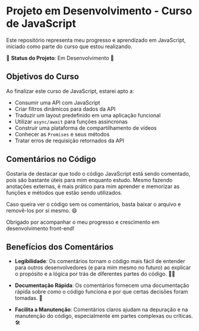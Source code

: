 # Projeto em Desenvolvimento - Curso de JavaScript

Este repositório representa meu progresso e aprendizado em JavaScript, iniciado como parte do curso que estou realizando.

🚧 **Status do Projeto**: Em Desenvolvimento 🚧

## Objetivos do Curso

Ao finalizar este curso de JavaScript, estarei apto a:

- Consumir uma API com JavaScript
- Criar filtros dinâmicos para dados da API
- Traduzir um layout predefinido em uma aplicação funcional
- Utilizar `async/await` para funções assíncronas
- Construir uma plataforma de compartilhamento de vídeos
- Conhecer as `Promises` e seus métodos
- Tratar erros de requisição retornados da API

## Comentários no Código

Gostaria de destacar que todo o código JavaScript está sendo comentado, pois são bastante úteis para mim enquanto estudo. Mesmo fazendo anotações externas, é mais prático para mim aprender e memorizar as funções e métodos que estão sendo utilizados.

Caso queira ver o código sem os comentários, basta baixar o arquivo e removê-los por si mesmo. 😄

Obrigado por acompanhar o meu progresso e crescimento em desenvolvimento front-end!

## Benefícios dos Comentários

- **Legibilidade**: 
Os comentários tornam o código mais fácil de entender para outros desenvolvedores (e para mim mesmo no futuro) ao explicar o propósito e a lógica por trás de diferentes partes do código. 👨‍💻

- **Documentação Rápida**:
Os comentários fornecem uma documentação rápida sobre como o código funciona e por que certas decisões foram tomadas. 📝

- **Facilita a Manutenção**:
Comentários claros ajudam na depuração e na manutenção do código, especialmente em partes complexas ou críticas.  🛠️

